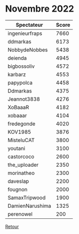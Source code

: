# Novembre 2022

| Spectateur      | Score  |
| --------------- | ------ |
| ingenieurfraps | 7660 |
| ddmarkas | 6173 |
| NobbydeNobbes | 5438 |
| deienda | 4945 |
| bigbossoliv | 4572 |
| karbarz | 4553 |
| papypolca | 4458 |
| Ddmarkas | 4375 |
| Jeannot3838 | 4276 |
| XoBaaaR | 4182 |
| xobaaar | 4104 |
| fredegonde | 4020 |
| KOV1985 | 3876 |
| MisteluCAT | 3800 |
| youtani | 3100 |
| castorcoco | 2600 |
| the_uploader | 2350 |
| morinatheo | 2300 |
| daveslap | 2200 |
| fougnon | 2000 |
| SamaxTripwood | 1900 |
| DamienNarushima | 1325 |
| perenowel | 200 |

[Retour](/README.md)
